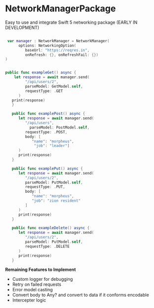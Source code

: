 # NetworkManagerPackage

Easy to use and integrate Swift 5 networking package (EARLY IN DEVELOPMENT)






```swift 

 var manager : NetworkManager = NetworkManager(
      options: NetworkingOption(
         baseUrl: "https://reqres.in",
         onRefresh: {}, onRefreshFail: {})
)


public func exampleGet() async {
    let response = await manager.send(
         "/api/users/2",
         parseModel: GetModel.self,
         requestType: .GET
      )
   print(response)
   }

   public func examplePost() async {
      let response = await manager.send(
         "/api/users",
           parseModel: PostModel.self,
         requestType: .POST,
         body: [
            "name": "morpheus",
             "job": "leader"]
      )
      print(response)
   }

   public func examplePut() async {
      let response = await manager.send(
         "/api/users/2",
         parseModel: PutModel.self,
         requestType: .PUT,
         body: [
            "name": "morpheus",
            "job": "zion resident"
         ]
      )
      print(response)
   }

   public func exampleDelete() async {
      let response = await manager.send(
         "/api/users/2",
         parseModel: PutModel.self,
         requestType: .DELETE
      )
      print(response)
   }


```

**Remaining Features to Implement**

- Custom logger for debugging
- Retry on failed requests
- Error model casting
- Convert body to Any? and convert to data if it conforms encodable
- Intercepter logic 

